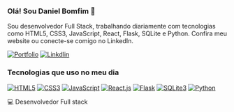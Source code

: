 ### Olá! Sou Daniel Bomfim 👋
Sou desenvolvedor Full Stack, trabalhando diariamente com tecnologias como HTML5, CSS3, JavaScript, React, Flask, SQLite e Python.
Confira meu website ou conecte-se comigo no LinkedIn.

[![Portfolio](https://img.shields.io/badge/website-000000?style=for-the-badge&logo=About.me&logoColor=white)](https://portfolio-react-flask-two.vercel.app/)
[![Linkdlin](https://img.shields.io/badge/LinkedIn-0077B5?style=for-the-badge&logo=linkedin&logoColor=white)](https://www.linkedin.com/in/daniel-bomfim-219196230/)

### Tecnologias que uso no meu dia
[![HTML5](https://img.shields.io/badge/HTML5-E34F26?style=for-the-badge&logo=html5&logoColor=white)]() [![CSS3](https://img.shields.io/badge/CSS3-1572B6?style=for-the-badge&logo=css3&logoColor=white)]() [![JavaScript](https://img.shields.io/badge/JavaScript-F7DF1E?style=for-the-badge&logo=javascript&logoColor=black)]() [![React.js](https://img.shields.io/badge/React-20232A?style=for-the-badge&logo=react&logoColor=61DAFB)]() [![Flask](https://img.shields.io/badge/Flask-000000?style=for-the-badge&logo=flask&logoColor=white)]() [![SQLite3](    https://img.shields.io/badge/SQLite-07405E?style=for-the-badge&logo=sqlite&logoColor=white)]() [![Python](https://img.shields.io/badge/Python-14354C?style=for-the-badge&logo=python&logoColor=white)]()

💻 Desenvolvedor Full stack 
